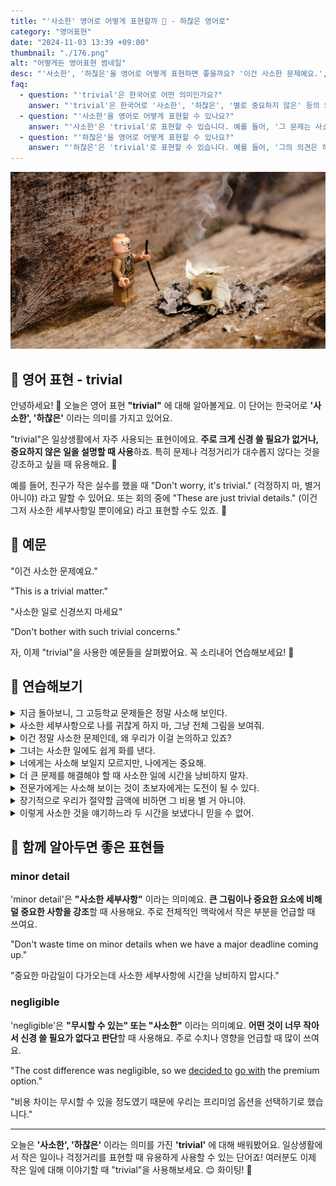 ```yaml
---
title: "'사소한' 영어로 어떻게 표현할까 🤏 - 하찮은 영어로"
category: "영어표현"
date: "2024-11-03 13:39 +09:00"
thumbnail: "./176.png"
alt: "어떻게든 영어표현 썸네일"
desc: "'사소한', '하찮은'을 영어로 어떻게 표현하면 좋을까요? '이건 사소한 문제예요.', '그런 하찮은 걱정은 하지 마세요.' 등을 영어로 표현하는 법을 배워봅시다. 다양한 예문을 통해서 연습하고 본인의 표현으로 만들어 보세요."
faq:
  - question: "'trivial'은 한국어로 어떤 의미인가요?"
    answer: "'trivial'은 한국어로 '사소한', '하찮은', '별로 중요하지 않은' 등의 의미로 번역될 수 있습니다."
  - question: "'사소한'을 영어로 어떻게 표현할 수 있나요?"
    answer: "'사소한'은 'trivial'로 표현할 수 있습니다. 예를 들어, '그 문제는 사소한 것이니 걱정하지 마'는 'That issue is trivial, so don't worry about it'로 말할 수 있습니다."
  - question: "'하찮은'을 영어로 어떻게 표현할 수 있나요?"
    answer: "'하찮은'은 'trivial'로 표현할 수 있습니다. 예를 들어, '그의 의견은 하찮은 것 같아'는 'I think his opinion is trivial'로 말할 수 있습니다."
---
```


![레고 이미지](./176-1.jpg)

## 🌟 영어 표현 - trivial

안녕하세요! 👋 오늘은 영어 표현 **"trivial"** 에 대해 알아볼게요. 이 단어는 한국어로 **'사소한', '하찮은'** 이라는 의미를 가지고 있어요.

"trivial"은 일상생활에서 자주 사용되는 표현이에요. **주로 크게 신경 쓸 필요가 없거나, 중요하지 않은 일을 설명할 때 사용**하죠. 특히 문제나 걱정거리가 대수롭지 않다는 것을 강조하고 싶을 때 유용해요. 🤏

예를 들어, 친구가 작은 실수를 했을 때 "Don't worry, it's trivial." (걱정하지 마, 별거 아니야) 라고 말할 수 있어요. 또는 회의 중에 "These are just trivial details." (이건 그저 사소한 세부사항일 뿐이에요) 라고 표현할 수도 있죠. 💭

<div 
  data-inline-banner="🎉 새해에는 스픽 AI와 함께 영어 공부하자" 
  data-inline-banner-subtext="설날 특별 할인으로 최대 70% 할인! (~2/3)" 
  data-inline-banner-link="https://app.usespeak.com/kr-ko/sale/kr-affiliate-special/?ref=engple-inline"
  data-inline-banner-caption="해당 링크를 통해 구매시 일정액의 수수료를 지급받습니다.">
</div>

## 📖 예문

"이건 사소한 문제예요."

"This is a trivial matter."

"사소한 일로 신경쓰지 마세요"

"Don't bother with such trivial concerns."

자, 이제 "trivial"을 사용한 예문들을 살펴봤어요. 꼭 소리내어 연습해보세요! 🎯

## 💬 연습해보기

<details>
<summary>지금 돌아보니, 그 고등학교 문제들은 정말 사소해 보인다.</summary>
<span>Looking back now, those high school problems seem so trivial.</span>
</details>

<details>
<summary>사소한 세부사항으로 나를 귀찮게 하지 마, 그냥 전체 그림을 보여줘.</summary>
<span>Don't bother me with trivial details, just give me the big picture.</span>
</details>

<details>
<summary>이건 정말 사소한 문제인데, 왜 우리가 이걸 논의하고 있죠?</summary>
<span>This is such a trivial issue. Why are we even discussing it?</span>
</details>

<details>
<summary>그녀는 사소한 일에도 쉽게 화를 낸다.</summary>
<span>She gets upset over the most trivial things.</span>
</details>

<details>
<summary>너에게는 사소해 보일지 모르지만, 나에게는 중요해.</summary>
<span>It might seem trivial to you, but it matters to me.</span>
</details>

<details>
<summary>더 큰 문제를 해결해야 할 때 사소한 일에 시간을 낭비하지 말자.</summary>
<span>Let's not <a href="/blog/in-english/260.waste/">waste</a> time on trivial matters when we have bigger problems to solve.</span>
</details>

<details>
<summary>전문가에게는 사소해 보이는 것이 초보자에게는 도전이 될 수 있다.</summary>
<span>What seems trivial to an expert can be challenging for a beginner.</span>
</details>

<details>
<summary>장기적으로 우리가 절약할 금액에 비하면 그 비용 별 거 아니야.</summary>
<span>The cost is trivial compared to what we'll save <a href="/blog/in-english/179.in-the-long-run/">in the long run</a>.</span>
</details>

<details>
<summary>이렇게 사소한 것을 얘기하느라 두 시간을 보냈다니 믿을 수 없어.</summary>
<span>I can't believe we spent two hours discussing something so trivial.</span>
</details>

## 🤝 함께 알아두면 좋은 표현들

### minor detail

'minor detail'은 **"사소한 세부사항"** 이라는 의미예요. **큰 그림이나 중요한 요소에 비해 덜 중요한 사항을 강조**할 때 사용해요. 주로 전체적인 맥락에서 작은 부분을 언급할 때 쓰여요.

"Don't waste time on minor details when we have a major deadline coming up."

"중요한 마감일이 다가오는데 사소한 세부사항에 시간을 낭비하지 맙시다."

### negligible

'negligible'은 **"무시할 수 있는" 또는 "사소한"** 이라는 의미예요. **어떤 것이 너무 작아서 신경 쓸 필요가 없다고 판단**할 때 사용해요. 주로 수치나 영향을 언급할 때 많이 쓰여요.

"The cost difference was negligible, so we [decided to](/blog/in-english/062.decide-to/) [go with](/blog/vocab-1/021.go-with/) the premium option."

"비용 차이는 무시할 수 있을 정도였기 때문에 우리는 프리미엄 옵션을 선택하기로 했습니다."

---

오늘은 **'사소한', '하찮은'** 이라는 의미를 가진 **'trivial'** 에 대해 배워봤어요. 일상생활에서 작은 일이나 걱정거리를 표현할 때 유용하게 사용할 수 있는 단어죠! 여러분도 이제 작은 일에 대해 이야기할 때 "trivial"을 사용해보세요. 😊 화이팅! 💪
